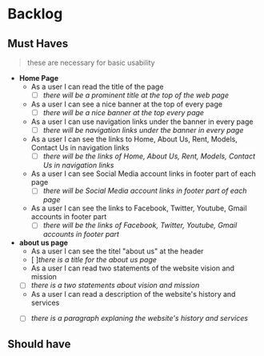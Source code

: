 # Backlog

## Must Haves

> these are necessary for basic usability

- **Home Page**
  - As a user I can read the title of the page
    - [ ] _there will be a prominent title at the top of the web page_
  - As a user I can see a nice banner at the top of every page
    - [ ] _there will be a nice banner at the top every page_
  - As a user I can use navigation links under the banner in every page
    - [ ] _there will be navigation links under the banner in every page_
  - As a user I can see the links to Home, About Us, Rent, Models, Contact Us in navigation links
    - [ ] _there will be the links of Home, About Us, Rent, Models, Contact Us in navigation links_
  - As a user I can see Social Media account links in footer part of each page
    - [ ] _there will be Social Media account links in footer part of each page_
  - As a user I can see the links to Facebook, Twitter, Youtube, Gmail accounts in footer part 
    - [ ] _there will be the links of Facebook, Twitter, Youtube, Gmail accounts in footer part_

- **about us page**
   - As a user I can see the titel "about us" at the header
    - [ ]_there is a title for the about us page_
   - As a user I can read two statements of the website vision and mission
    - [ ] _there is a two statements about vision and mission_
   - As a user I can read a description of the website's history and services
    - [ ] _there is a paragraph explaning the website's history and services_
  

## Should have